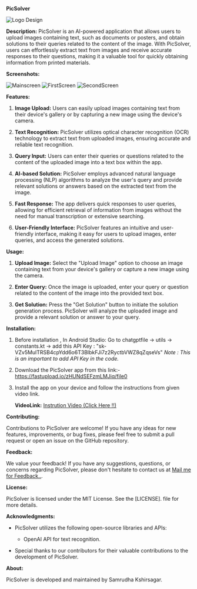 **PicSolver**

![Logo Design](https://github.com/samrudha01codespace/PicSolver/assets/144599345/ca17a5f8-c473-425c-8ae0-7ce279df4884)


**Description:**
PicSolver is an AI-powered application that allows users to upload images containing text, such as documents or posters, and obtain solutions to their queries related to the content of the image. With PicSolver, users can effortlessly extract text from images and receive accurate responses to their questions, making it a valuable tool for quickly obtaining information from printed materials.

**Screenshots:**


![Mainscreen](https://github.com/samrudha01codespace/PicSolver/assets/144599345/e16c7eaa-ee8e-496e-a090-08f613faf071)
![FirstScreen](https://github.com/samrudha01codespace/PicSolver/assets/144599345/c8a78ba5-35bb-416a-aec1-f0f35f862dd5)
![SecondScreen](https://github.com/samrudha01codespace/PicSolver/assets/144599345/44c14397-786a-43eb-a61d-b504225e5447)



**Features:**

1. **Image Upload:** Users can easily upload images containing text from their device's gallery or by capturing a new image using the device's camera.

2. **Text Recognition:** PicSolver utilizes optical character recognition (OCR) technology to extract text from uploaded images, ensuring accurate and reliable text recognition.

3. **Query Input:** Users can enter their queries or questions related to the content of the uploaded image into a text box within the app.

4. **AI-based Solution:** PicSolver employs advanced natural language processing (NLP) algorithms to analyze the user's query and provide relevant solutions or answers based on the extracted text from the image.

5. **Fast Response:** The app delivers quick responses to user queries, allowing for efficient retrieval of information from images without the need for manual transcription or extensive searching.

6. **User-Friendly Interface:** PicSolver features an intuitive and user-friendly interface, making it easy for users to upload images, enter queries, and access the generated solutions.


**Usage:**

1. **Upload Image:** Select the "Upload Image" option to choose an image containing text from your device's gallery or capture a new image using the camera.
   
2. **Enter Query:** Once the image is uploaded, enter your query or question related to the content of the image into the provided text box.
   
3. **Get Solution:** Press the "Get Solution" button to initiate the solution generation process. PicSolver will analyze the uploaded image and provide a relevant solution or answer to your query.

**Installation:**

1. Before installation , In Android Studio:
 Go to chatgptfile -> utils -> constants.kt ->  add this API Key : "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"
*Note : This is an important to add API Key in the code.* 

3. Download the PicSolver app from this link:- https://fastupload.io/zHUNdSEFzmLMJiq/file0 
   
4. Install the app on your device and follow the instructions from given video link.
   
   **VideoLink:** [Instrution Video (Click Here !!)](https://youtu.be/eJIE_GJTZb8)


**Contributing:**

Contributions to PicSolver are welcome! If you have any ideas for new features, improvements, or bug fixes, please feel free to submit a pull request or open an issue on the GitHub repository.

**Feedback:**

We value your feedback! If you have any suggestions, questions, or concerns regarding PicSolver, please don't hesitate to contact us at [Mail me for Feedback..](mailto:samrudhakshirsagar@gmail.com).

**License:**

PicSolver is licensed under the MIT License. See the [LICENSE]. file for more details.

**Acknowledgments:**

- PicSolver utilizes the following open-source libraries and APIs:
  - OpenAI API for text recognition.
  
- Special thanks to our contributors for their valuable contributions to the development of PicSolver.

**About:**

PicSolver is developed and maintained by Samrudha Kshirsagar.
